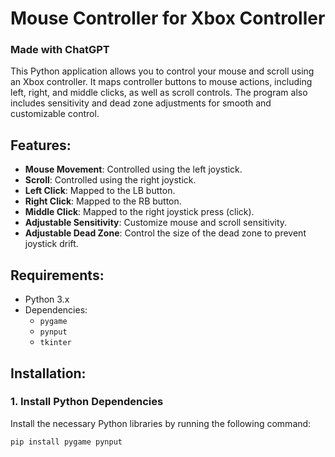 # Mouse Controller for Xbox Controller
### Made with ChatGPT

This Python application allows you to control your mouse and scroll using an Xbox controller. It maps controller buttons to mouse actions, including left, right, and middle clicks, as well as scroll controls. The program also includes sensitivity and dead zone adjustments for smooth and customizable control.

## Features:
- **Mouse Movement**: Controlled using the left joystick.
- **Scroll**: Controlled using the right joystick.
- **Left Click**: Mapped to the LB button.
- **Right Click**: Mapped to the RB button.
- **Middle Click**: Mapped to the right joystick press (click).
- **Adjustable Sensitivity**: Customize mouse and scroll sensitivity.
- **Adjustable Dead Zone**: Control the size of the dead zone to prevent joystick drift.

## Requirements:
- Python 3.x
- Dependencies:
  - `pygame`
  - `pynput`
  - `tkinter`

## Installation:

### 1. Install Python Dependencies
Install the necessary Python libraries by running the following command:

```bash
pip install pygame pynput
